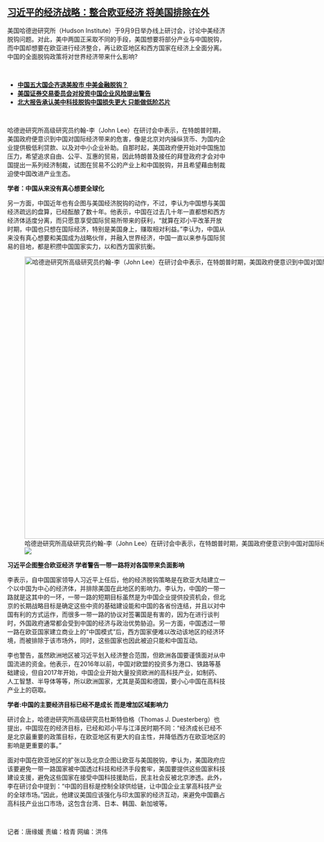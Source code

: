 <!--1662757260000-->
[习近平的经济战略：整合欧亚经济 将美国排除在外](https://www.rfa.org/mandarin/yataibaodao/junshiwaijiao/tj-09092022131944.html)
------

<p><span style="font-weight: 400;">美国哈德逊研究所（Hudson Institute）于9月9日举办线上研讨会，讨论中美经济脱钩问题。对此，美中两国正采取不同的手段，美国想要将部分产业与中国脱钩，而中国却想要在欧亚进行经济整合，再让欧亚地区和西方国家在经济上全面分离。中国的全面脱钩政策将对世界经济带来什么影响?</span></p><p><br/></p><ul><li><a href="https://www.rfa.org/mandarin/yataibaodao/jingmao/wy-08122022093937.html"><strong>中国五大国企齐退美股市 中美金融脱钩？</strong></a></li><li><a href="https://www.rfa.org/mandarin/Xinwen/3-08172021105547.html"><strong>美国证券交易委员会对投资中国企业风险提出警告</strong></a></li><li><a href="https://www.rfa.org/mandarin/yataibaodao/jingmao/hx-02032022040014.html"><strong>北大报告承认美中科技脱钩中国损失更大 只能做低阶芯片</strong></a></li></ul><p><br/></p><p><span style="font-weight: 400;">哈德逊研究所高级研究员约翰-李（John Lee）在研讨会中表示，在特朗普时期，美国政府便意识到中国对国际经济带来的危害，像是北京对内操纵货币、为国内企业提供极低利贷款、以及对中小企业补助。自那时起，美国政府便开始对中国施加压力，希望追求自由、公平、互惠的贸易，因此特朗普及接任的拜登政府才会对中国提出一系列经济制裁，试图在贸易不公的产业上和中国脱钩，并且希望藉由制裁迫使中国改进产业生态。</span></p><p><b>学者：中国从来没有真心想要全球化</b></p><p><span style="font-weight: 400;">另一方面，中国近年也有企图与美国经济脱钩的动作，不过，李认为中国想与美国经济疏远的盘算，已经酝酿了数十年。他表示，中国在过去几十年一直都想和西方经济体适度分离，而只愿意享受国际贸易所带来的获利，“就算在邓小平改革开放时期，中国也只想在国际经济，特别是美国身上，赚取相对利益。”李认为，中国从来没有真心想要和美国成为战略伙伴，并融入世界经济，中国一直以来参与国际贸易的目地，都是积攒中国国家实力，以和西方国家抗衡。</span></p><p><span style="font-weight: 400;"><figure class="image-richtext image-inline captioned" style="width:1152px;"><img alt="哈德逊研究所高级研究员约翰-李（John Lee）在研讨会中表示，在特朗普时期，美国政府便意识到中国对国际经济带来的危害。（视频截图）" height="651" src="https://www.rfa.org/mandarin/yataibaodao/junshiwaijiao/tj-09092022131944.html/cm0909e.jpg/@@images/4a11d7f9-c66a-436f-ad68-0ef21b7fb833.png" title="cm0909e.jpg" width="1152"/><figcaption class="image-caption">哈德逊研究所高级研究员约翰-李（John Lee）在研讨会中表示，在特朗普时期，美国政府便意识到中国对国际经济带来的危害。（视频截图）</figcaption><small></small><div id="zoomattribute"><a data-caption="哈德逊研究所高级研究员约翰-李（John Lee）在研讨会中表示，在特朗普时期，美国政府便意识到中国对国际经济带来的危害。（视频截图）" data-fancybox="" href="https://www.rfa.org/mandarin/yataibaodao/junshiwaijiao/tj-09092022131944.html/cm0909e.jpg" id="single_image" title="哈德逊研究所高级研究员约翰-李（John Lee）在研讨会中表示，在特朗普时期，美国政府便意识到中国对国际经济带来的危害。（视频截图）"><img src="/++plone++rfa-resources/img/icon-zoom.png"/></a></div></figure></span></p><p><b>习近平企图整合欧亚经济 学者警告一带一路将对各国带来负面影响</b></p><p><span style="font-weight: 400;">李表示，自中国国家领导人习近平上任后，他的经济脱钩策略是在欧亚大陆建立一个以中国为中心的经济体，并排除美国在此地区的影响力。李认为，中国的一带一路就是这其中的一环，一带一路的短期目标虽然是为中国企业提供投资机会，但北京的长期战略目标是确定这些中资的基础建设能和中国的各省份连结，并且以对中国有利的方式运作，而很多一带一路的协议对签署国是有害的，因为在进行谈判时，外国政府通常都会受到中国的经济与政治优势胁迫。另一方面，中国透过一带一路在欧亚国家建立商业上的”中国模式”后，西方国家便难以改动该地区的经济环境，而被排除于该市场外，同时，这些国家也因此被迫只能和中国互动。</span></p><p><span style="font-weight: 400;">李也警告，虽然欧洲地区被习近平划入经济整合范围，但欧洲各国要谨慎面对从中国流进的资金。他表示，在2016年以前，中国对欧盟的投资多为港口、铁路等基础建设，但自2017年开始，中国企业开始大量投资欧洲的高科技产业，如制药、人工智慧、半导体等等，所以欧洲国家，尤其是英国和德国，要小心中国在高科技产业上的窃取。</span></p><p><b>学者:中国的主要经济目标已经不是成长 而是增加区域影响力</b></p><p><span style="font-weight: 400;">研讨会上，哈德逊研究所高级研究员杜斯特伯格（Thomas J. Duesterberg）也提出，中国现在的经济目标，已经和邓小平与江泽民时期不同：“经济成长已经不是北京最重要的政策目标，在欧亚地区有更大的自主性，并降低西方在欧亚地区的影响是更重要的事。”</span></p><p><span style="font-weight: 400;">面对中国在欧亚地区的扩张以及北京企图让欧亚与美国脱钩，李认为，美国政府应该要避免一带一路国家被中国透过科技和经济手段套牢，美国要提供这些国家科技建设支援，避免这些国家在接受中国科技援助后，民主社会反被北京渗透。此外，李在研讨会中提到：“中国的目标是控制全球供给链，让中国企业主掌高科技产业的全球市场。”因此，他建议美国应该强化与印太国家的经济互动，来避免中国霸占高科技产业出口市场，这包含台湾、日本、韩国、新加坡等。</span></p><p><br/></p><p><span style="font-weight: 400;">记者：唐缘媛 责编：梒青 网编：洪伟</span></p>
